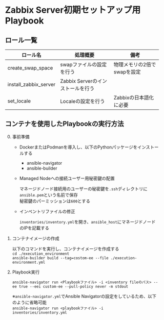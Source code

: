 
# Zabbix Server初期セットアップ用Playbook

## ロール一覧

|  ロール名  |  処理概要  |  備考  |
| ---- | ---- | ---- |
|  create_swap_space  |  swapファイルの設定を行う  | 物理メモリの2倍でswapを設定 |
|  install_zabbix_server  |  Zabbix Serverのインストールを行う  |  |
|  set_locale  |  Localeの設定を行う  |  Zabbixの日本語化に必要  |

## コンテナを使用したPlaybookの実行方法

0. 事前準備

    - DockerまたはPodmanを導入し、以下のPythonパッケージをインストールする

        - ansible-navigator
        - ansible-builder

    - Managed Nodeへの接続ユーザー用秘密鍵の配置
        
      マネージドノード接続用のユーザーの秘密鍵を`.ssh`ディレクトリに`ansible.pem`という名前で保存\
      秘密鍵のパーミッションは`600`とする
    
    - インベントリファイルの修正
      
      `inventories/inventory.yml`を開き、`ansible_host`にマネージドノードのIPを記載する

1. コンテナイメージの作成

    以下のコマンドを実行し、コンテナイメージを作成する\
    `cd ./execution_environment`\
    `ansible-builder build --tag=costom-ee --file ./execution-environment.yml`

2. Playbook実行

   `ansible-navigator run <Playbookファイル> -i <inventory fileのパス> --ee true --eei custom-ee --pull-policy never -m stdout`

   ※`ansible-navigator.yml`でAnsible Navigatorの設定をしているため、以下のように省略可能\
   `ansible-navigator run <playbookファイル> -i inventories/inventory.yml`
